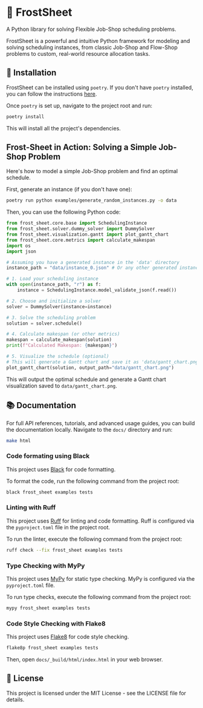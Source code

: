# 🧊 FrostSheet

A Python library for solving Flexible Job-Shop scheduling problems.

FrostSheet is a powerful and intuitive Python framework for modeling and solving scheduling instances, from classic Job-Shop and Flow-Shop problems to custom, real-world resource allocation tasks.

## 🚀 Installation

FrostSheet can be installed using `poetry`. If you don't have `poetry` installed, you can follow the instructions [here](https://python-poetry.org/docs/#installation).

Once `poetry` is set up, navigate to the project root and run:

```bash
poetry install
```

This will install all the project's dependencies.

## Frost-Sheet in Action: Solving a Simple Job-Shop Problem

Here's how to model a simple Job-Shop problem and find an optimal schedule.

First, generate an instance (if you don't have one):

```bash
poetry run python examples/generate_random_instances.py -o data
```

Then, you can use the following Python code:

```python
from frost_sheet.core.base import SchedulingInstance
from frost_sheet.solver.dummy_solver import DummySolver
from frost_sheet.visualization.gantt import plot_gantt_chart
from frost_sheet.core.metrics import calculate_makespan
import os
import json

# Assuming you have a generated instance in the 'data' directory
instance_path = "data/instance_0.json" # Or any other generated instance

# 1. Load your scheduling instance
with open(instance_path, "r") as f:
    instance = SchedulingInstance.model_validate_json(f.read())

# 2. Choose and initialize a solver
solver = DummySolver(instance=instance)

# 3. Solve the scheduling problem
solution = solver.schedule()

# 4. Calculate makespan (or other metrics)
makespan = calculate_makespan(solution)
print(f"Calculated Makespan: {makespan}")

# 5. Visualize the schedule (optional)
# This will generate a Gantt chart and save it as 'data/gantt_chart.png'
plot_gantt_chart(solution, output_path="data/gantt_chart.png")
```

This will output the optimal schedule and generate a Gantt chart visualization saved to `data/gantt_chart.png`.

## 📚 Documentation

For full API references, tutorials, and advanced usage guides, you can build the documentation locally. Navigate to the `docs/` directory and run:

```bash
make html
```

### Code formating using Black

This project uses [Black](https://black.readthedocs.io/en/stable/) for code formatting.

To format the code, run the following command from the project root:

```bash
black frost_sheet examples tests
```

### Linting with Ruff

This project uses [Ruff](https://beta.ruff.rs/docs/) for linting and code formatting. Ruff is configured via the `pyproject.toml` file in the project root.

To run the linter, execute the following command from the project root:

```bash
ruff check --fix frost_sheet examples tests
```

### Type Checking with MyPy

This project uses [MyPy](https://mypy.readthedocs.io/en/stable/) for static type checking. MyPy is configured via the `pyproject.toml` file.

To run type checks, execute the following command from the project root:

```bash
mypy frost_sheet examples tests
```

### Code Style Checking with Flake8

This project uses [Flake8](https://flake8.pycqa.org/en/latest/) for code style checking.

```bash
flake8p frost_sheet examples tests
```

Then, open `docs/_build/html/index.html` in your web browser.

## 📜 License

This project is licensed under the MIT License - see the LICENSE file for details.
